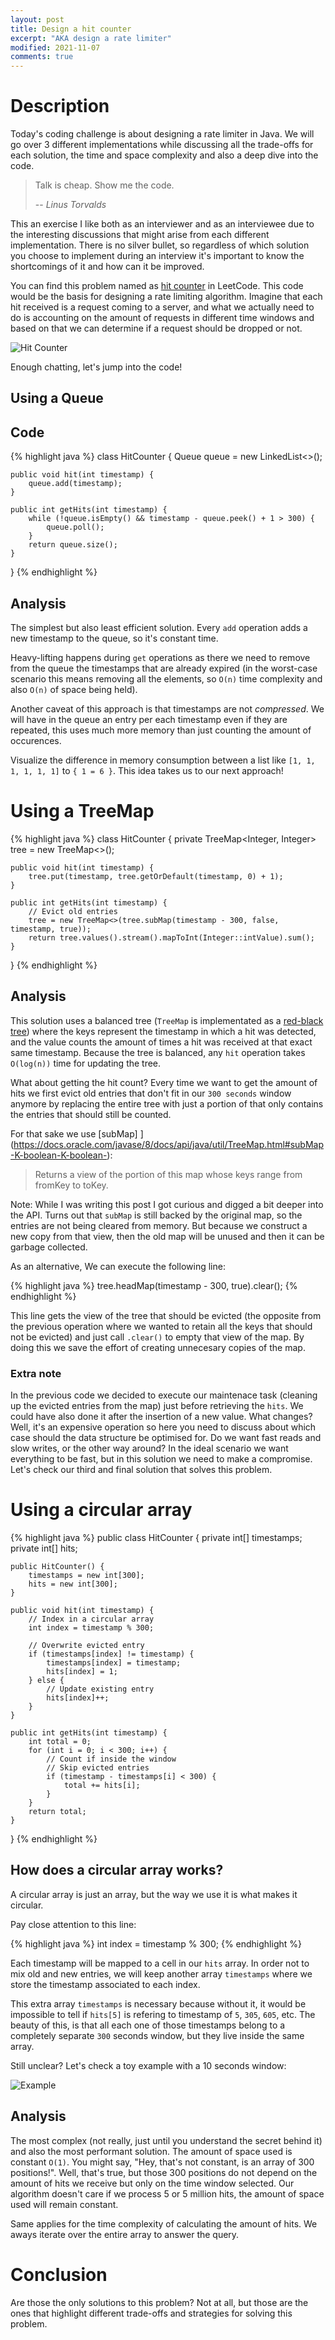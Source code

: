 ```yaml
---
layout: post
title: Design a hit counter
excerpt: "AKA design a rate limiter"
modified: 2021-11-07
comments: true
---
```


# Description

Today's coding challenge is about designing a rate limiter in Java. We will go over 3 different implementations while discussing all the
trade-offs for each solution, the time and space complexity and also a deep dive into the code.

> Talk is cheap. Show me the code.
>
> -- <cite>Linus Torvalds</cite>


This an exercise I like both as an interviewer and as an interviewee due to the interesting discussions that might arise from each
different implementation. There is no silver bullet, so regardless of which solution you choose to implement during an interview it's important
to know the shortcomings of it and how can it be improved.


You can find this problem named as [hit counter](https://leetcode.com/problems/design-hit-counter/) in LeetCode. This code would be the 
basis for designing a rate limiting algorithm. Imagine that each hit received is a request coming to a server, and what we actually need
 to do is accounting on the amount of requests in different time windows and based on that we can determine if a request should be
 dropped or not.


![Hit Counter](/images/hit-counter/leetcode-hit-counter.png)

Enough chatting, let's jump into the code!

## Using a Queue

## Code

{% highlight java %}
class HitCounter {
    Queue<Integer> queue = new LinkedList<>();

    public void hit(int timestamp) {
        queue.add(timestamp);
    }

    public int getHits(int timestamp) {
        while (!queue.isEmpty() && timestamp - queue.peek() + 1 > 300) {
            queue.poll();
        }
        return queue.size();
    }
}
{% endhighlight %}

## Analysis

The simplest but also least efficient solution. Every `add` operation adds a new timestamp to the queue, so it's constant time.

Heavy-lifting happens during `get` operations as there we need to remove from the queue the timestamps that are already expired (in the worst-case
scenario this means removing all the elements, so `O(n)` time complexity and also `O(n)` of space being held).

Another caveat of this approach is that timestamps are not _compressed_. We will have in the queue an entry per each timestamp even 
if they are repeated, this uses much more memory than just counting the amount of occurences.

Visualize the difference in memory consumption between a list like `[1, 1, 1, 1, 1, 1]` to `{ 1 = 6 }`. This idea takes us to our next approach!

# Using a TreeMap 

{% highlight java %}
class HitCounter {
    private TreeMap<Integer, Integer> tree = new TreeMap<>();
    
    public void hit(int timestamp) {
        tree.put(timestamp, tree.getOrDefault(timestamp, 0) + 1);
    }
    
    public int getHits(int timestamp) {
        // Evict old entries
        tree = new TreeMap<>(tree.subMap(timestamp - 300, false, timestamp, true));
        return tree.values().stream().mapToInt(Integer::intValue).sum();
    }
}
{% endhighlight %}

## Analysis

This solution uses a balanced tree (`TreeMap` is implementated as a [red-black tree](https://en.wikipedia.org/wiki/Red%E2%80%93black_tree)) where the keys represent the timestamp in which a hit was detected, and the value
counts the amount of times a hit was received at that exact same timestamp. Because the tree is balanced, any `hit` operation
takes `O(log(n))` time for updating the tree.

What about getting the hit count? Every time we want to get the amount of hits we first evict old entries that don't fit in our `300 seconds` window anymore by replacing the entire tree with just a portion of that only contains the entries that should still be counted.

For that sake we use [subMap]
](https://docs.oracle.com/javase/8/docs/api/java/util/TreeMap.html#subMap-K-boolean-K-boolean-):
> Returns a view of the portion of this map whose keys range from fromKey to toKey.

Note: While I was writing this post I got curious and digged a bit deeper into the API. Turns out that `subMap` is still backed by the original map,
so the entries are not being cleared from memory. But because we construct a new copy from that view, then the old map will be unused and then it can be garbage collected.

As an alternative, We can execute the following line:

{% highlight java %}
tree.headMap(timestamp - 300, true).clear();
{% endhighlight %}

This line gets the view of the tree that should be evicted (the opposite from the previous operation where we wanted to retain all the keys that should not be evicted)
and just call `.clear()` to empty that view of the map. By doing this we save the effort of creating unnecesary copies of the map.

### Extra note

In the previous code we decided to execute our maintenace task (cleaning up the evicted entries from the map) just before retrieving the `hits`. We could have
also done it after the insertion of a new value. What changes? Well, it's an expensive operation so here you need to discuss about which case should the 
data structure be optimised for. Do we want fast reads and slow writes, or the other way around? In the ideal scenario we want everything to be fast, but in this solution
we need to make a compromise. Let's check our third and final solution that solves this problem.

# Using a circular array

{% highlight java %}
public class HitCounter {
    private int[] timestamps;
    private int[] hits;
    
    public HitCounter() {
        timestamps = new int[300];
        hits = new int[300];
    }
    
    public void hit(int timestamp) {
        // Index in a circular array
        int index = timestamp % 300;

        // Overwrite evicted entry
        if (timestamps[index] != timestamp) {
            timestamps[index] = timestamp;
            hits[index] = 1;
        } else {
            // Update existing entry
            hits[index]++;
        }
    }
    
    public int getHits(int timestamp) {
        int total = 0;
        for (int i = 0; i < 300; i++) {
            // Count if inside the window
            // Skip evicted entries
            if (timestamp - timestamps[i] < 300) {
                total += hits[i];
            }
        }
        return total;
    }
}
{% endhighlight %}

## How does a circular array works?

A circular array is just an array, but the way we use it is what makes it circular. 

Pay close attention to this line:

{% highlight java %}
int index = timestamp % 300;
{% endhighlight %}

Each timestamp will be mapped to a cell in our `hits` array. In order not to mix old and new entries, we will
keep another array `timestamps` where we store the timestamp associated to each index.

This extra array `timestamps` is necessary because without it, it would be impossible to tell if `hits[5]`
is refering to timestamp of `5`, `305`, `605`, etc. The beauty of this, is that all each one of those timestamps
belong to a completely separate `300` seconds window, but they live inside the same array.

Still unclear? Let's check a toy example with a 10 seconds window:

![Example](/images/hit-counter/example.png)

## Analysis

The most complex (not really, just until you understand the secret behind it) and also the most performant solution. The amount
of space used is constant `O(1)`. You might say, "Hey, that's not constant, is an array of 300 positions!". Well, that's true,
but those 300 positions do not depend on the amount of hits we receive but only on the time window selected. Our algorithm
doesn't care if we process 5 or 5 million hits, the amount of space used will remain constant.

Same applies for the time complexity of calculating the amount of hits. We aways iterate over the entire array to answer the query.

# Conclusion

Are those the only solutions to this problem? Not at all, but those are the ones that highlight different trade-offs and strategies
for solving this problem.